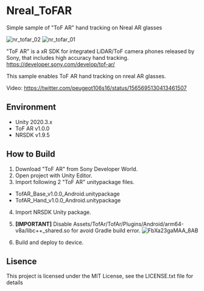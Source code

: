 # Nreal_ToFAR

Simple sample of "ToF AR" hand tracking on Nreal AR glasses

![nr_tofar_02](https://user-images.githubusercontent.com/530182/188435312-8c9c4906-43a2-46d4-9a6c-3a0a98baf3a0.png)
![nr_tofar_01](https://user-images.githubusercontent.com/530182/188435381-bc06e971-565b-44b7-9cc5-edd065d400bb.jpeg)

"ToF AR" is a xR SDK for integrated LiDAR/ToF camera phones released by Sony, that includes high accuracy hand tracking.  
https://developer.sony.com/develop/tof-ar/

This sample enables ToF AR hand tracking on nreal AR glasses.

Video: https://twitter.com/peugeot106s16/status/1565695130413461507

## Environment

* Unity 2020.3.x
* ToF AR v1.0.0
* NRSDK v1.9.5

## How to Build

1. Download "ToF AR" from Sony Developer World.
2. Open project with Unity Editor.
3. Import following 2 "ToF AR" unitypackage files.  
* TofAR_Base_v1.0.0_Android.unitypackage
* TofAR_Hand_v1.0.0_Android.unitypackage
4. Import NRSDK Unity package.
5. **[IMPORTANT]** Disable Assets/TofAr/TofAr/Plugins/Android/arm64-v8a/libc++_shared.so for avoid Gradle build error.
![FbXa23gaMAA_8AB](https://user-images.githubusercontent.com/530182/188437190-68422145-4168-4395-84a9-2ab99077c068.png)

6. Build and deploy to device.



## Lisence

This project is licensed under the MIT License, see the LICENSE.txt file for details
